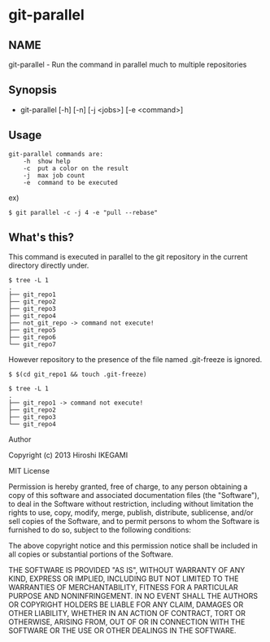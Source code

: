 git-parallel
============

NAME
----
git-parallel - Run the command in parallel much to multiple repositories

Synopsis
--------
* git-parallel [-h] [-n] [-j \<jobs\>] [-e \<command\>]

Usage
-----
    git-parallel commands are:  
        -h  show help  
        -c  put a color on the result  
        -j  max job count  
        -e  command to be executed  
ex)

    $ git parallel -c -j 4 -e "pull --rebase"


What's this?
------------
This command is executed in parallel to the git repository in the current directory directly under.

    $ tree -L 1
    .
    ├── git_repo1
    ├── git_repo2
    ├── git_repo3
    ├── git_repo4
    ├── not_git_repo -> command not execute!
    ├── git_repo5
    ├── git_repo6
    └── git_repo7

However repository to the presence of the file named .git-freeze is ignored.

    $ $(cd git_repo1 && touch .git-freeze)
    
    $ tree -L 1
    .
    ├── git_repo1 -> command not execute!
    ├── git_repo2
    ├── git_repo3
    └── git_repo4
	
Author

Copyright (c) 2013 Hiroshi IKEGAMI

MIT License

Permission is hereby granted, free of charge, to any person obtaining
a copy of this software and associated documentation files (the
"Software"), to deal in the Software without restriction, including
without limitation the rights to use, copy, modify, merge, publish,
distribute, sublicense, and/or sell copies of the Software, and to
permit persons to whom the Software is furnished to do so, subject to
the following conditions:

The above copyright notice and this permission notice shall be
included in all copies or substantial portions of the Software.

THE SOFTWARE IS PROVIDED "AS IS", WITHOUT WARRANTY OF ANY KIND,
EXPRESS OR IMPLIED, INCLUDING BUT NOT LIMITED TO THE WARRANTIES OF
MERCHANTABILITY, FITNESS FOR A PARTICULAR PURPOSE AND
NONINFRINGEMENT. IN NO EVENT SHALL THE AUTHORS OR COPYRIGHT HOLDERS BE
LIABLE FOR ANY CLAIM, DAMAGES OR OTHER LIABILITY, WHETHER IN AN ACTION
OF CONTRACT, TORT OR OTHERWISE, ARISING FROM, OUT OF OR IN CONNECTION
WITH THE SOFTWARE OR THE USE OR OTHER DEALINGS IN THE SOFTWARE.
